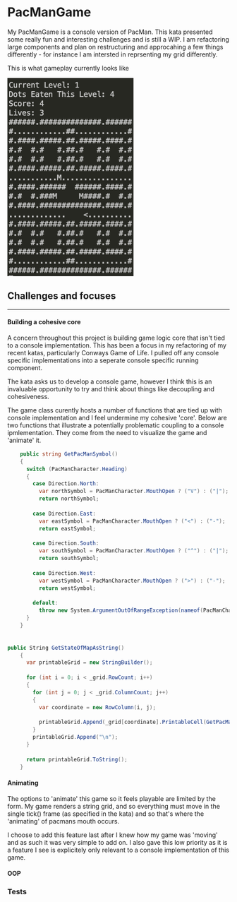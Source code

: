 # PacManGame

My PacManGame is a console version of PacMan. This kata presented some really fun and interesting challenges and is still a WIP. I am refactoring large components and plan on restructuring and approcahing a few things differently - for instance I am intersted in reprsenting my grid differently.

This is what gameplay currently looks like

<img src="docs/PacmanScreen.png">



## Challenges and focuses

------



#### Building a cohesive core

A concern throughout this project is building game logic core that isn't tied to a console implementation. This has been a focus in my refactoring of my recent katas, particularly Conways Game of Life. I pulled off any console specific implementations into a seperate console specific running component.

The kata asks us to develop a console game, however I think this is an invaluable opportunity to try and think about things like decoupling and cohesiveness.

The game class curently hosts a number of functions that are tied up with console implementation and I feel undermine my cohesive 'core'. Below are two functions that illustrate a potentially problematic coupling to a console ipmlementation.  They come from the need to visualize the game and 'animate' it.



```c#
    public string GetPacManSymbol() 
    {
      switch (PacManCharacter.Heading)
      {
        case Direction.North:
          var northSymbol = PacManCharacter.MouthOpen ? ("V") : ("|");
          return northSymbol;

        case Direction.East:
          var eastSymbol = PacManCharacter.MouthOpen ? ("<") : ("-");
          return eastSymbol;

        case Direction.South:
          var southSymbol = PacManCharacter.MouthOpen ? ("^") : ("|");
          return southSymbol;

        case Direction.West:
          var westSymbol = PacManCharacter.MouthOpen ? (">") : ("-");
          return westSymbol;

        default:
          throw new System.ArgumentOutOfRangeException(nameof(PacManCharacter.Heading));
      }
    }


public String GetStateOfMapAsString() 
    {
      var printableGrid = new StringBuilder();

      for (int i = 0; i < _grid.RowCount; i++)
      {
        for (int j = 0; j < _grid.ColumnCount; j++)
        {
          var coordinate = new RowColumn(i, j);

          printableGrid.Append(_grid[coordinate].PrintableCell(GetPacManSymbol()));
        }
        printableGrid.Append("\n");
      }

      return printableGrid.ToString();
    }
```



#### Animating 

The options to 'animate' this game so it feels playable are limited by the form. My game renders a string grid, and so everything must move in the single tick() frame (as specified in the kata) and so that's where the 'animating' of pacmans mouth occurs.

 I choose to add this feature last after I knew how my game was 'moving' and as such it was very simple to add on. I also gave this low priority as it is a feature I see is explicitely only relevant to a console implementation of this game.



#### OOP



### Tests

